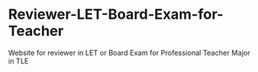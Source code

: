 # Reviewer-LET-Board-Exam-for-Teacher
Website for reviewer in LET or Board Exam for Professional Teacher Major in TLE

